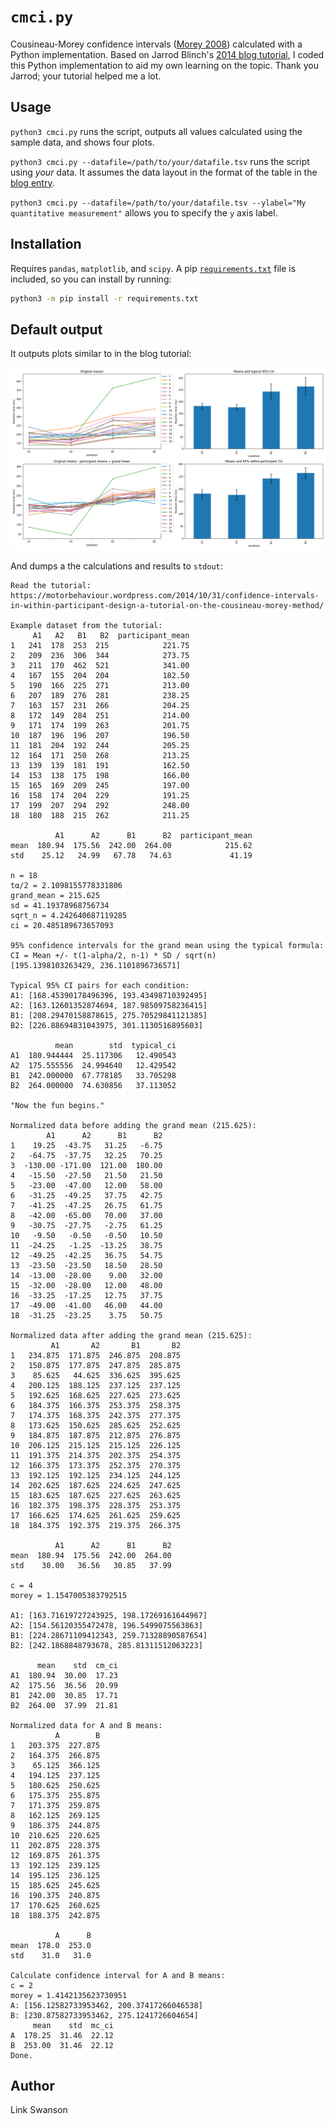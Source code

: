 # `cmci.py`

Cousineau-Morey confidence intervals ([Morey 2008](https://web.archive.org/web/20180720084728id_/http://www.tqmp.org/Content/vol04-2/p061/p061.pdf)) calculated with a Python implementation. Based on Jarrod Blinch's [2014 blog tutorial](https://motorbehaviour.wordpress.com/2014/10/31/confidence-intervals-in-within-participant-design-a-tutorial-on-the-cousineau-morey-method/),
I coded this Python implementation to aid my own learning on the topic. Thank you Jarrod; your tutorial helped me a lot.

## Usage

`python3 cmci.py` runs the script, outputs all values calculated using the sample data, and shows four plots.

`python3 cmci.py --datafile=/path/to/your/datafile.tsv` runs the script using _your_ data. It assumes the data layout in the format of the table in the [blog entry](https://motorbehaviour.wordpress.com/2014/10/31/confidence-intervals-in-within-participant-design-a-tutorial-on-the-cousineau-morey-method/).

`python3 cmci.py --datafile=/path/to/your/datafile.tsv --ylabel="My quantitative measurement"` allows you to specify the `y` axis label.

## Installation

Requires `pandas`, `matplotlib`, and `scipy`. A pip [`requirements.txt`](requirements.txt) file is included, so you can install by running:

```bash
python3 -m pip install -r requirements.txt
```

## Default output

It outputs plots similar to in the blog tutorial:

![Default plot output](figures/plots.png)

And dumps a the calculations and results to `stdout`:

```
Read the tutorial: 
https://motorbehaviour.wordpress.com/2014/10/31/confidence-intervals-in-within-participant-design-a-tutorial-on-the-cousineau-morey-method/

Example dataset from the tutorial:
     A1   A2   B1   B2  participant_mean
1   241  178  253  215            221.75
2   209  236  306  344            273.75
3   211  170  462  521            341.00
4   167  155  204  204            182.50
5   190  166  225  271            213.00
6   207  189  276  281            238.25
7   163  157  231  266            204.25
8   172  149  284  251            214.00
9   171  174  199  263            201.75
10  187  196  196  207            196.50
11  181  204  192  244            205.25
12  164  171  250  268            213.25
13  139  139  181  191            162.50
14  153  138  175  198            166.00
15  165  169  209  245            197.00
16  158  174  204  229            191.25
17  199  207  294  292            248.00
18  180  188  215  262            211.25

          A1      A2      B1      B2  participant_mean
mean  180.94  175.56  242.00  264.00            215.62
std    25.12   24.99   67.78   74.63             41.19

n = 18
tα/2 = 2.1098155778331806
grand_mean = 215.625
sd = 41.19378968756734
sqrt_n = 4.242640687119285
ci = 20.485189673657093

95% confidence intervals for the grand mean using the typical formula: 
CI = Mean +/- t(1-alpha/2, n-1) * SD / sqrt(n)
[195.1398103263429, 236.1101896736571]

Typical 95% CI pairs for each condition:
A1: [168.45390178496396, 193.43498710392495]
A2: [163.12601352874694, 187.98509758236415]
B1: [208.29470158878615, 275.70529841121385]
B2: [226.88694831043975, 301.1130516895603]

          mean        std  typical_ci
A1  180.944444  25.117306   12.490543
A2  175.555556  24.994640   12.429542
B1  242.000000  67.778185   33.705298
B2  264.000000  74.630856   37.113052

"Now the fun begins."

Normalized data before adding the grand mean (215.625):
        A1      A2      B1      B2
1    19.25  -43.75   31.25   -6.75
2   -64.75  -37.75   32.25   70.25
3  -130.00 -171.00  121.00  180.00
4   -15.50  -27.50   21.50   21.50
5   -23.00  -47.00   12.00   58.00
6   -31.25  -49.25   37.75   42.75
7   -41.25  -47.25   26.75   61.75
8   -42.00  -65.00   70.00   37.00
9   -30.75  -27.75   -2.75   61.25
10   -9.50   -0.50   -0.50   10.50
11  -24.25   -1.25  -13.25   38.75
12  -49.25  -42.25   36.75   54.75
13  -23.50  -23.50   18.50   28.50
14  -13.00  -28.00    9.00   32.00
15  -32.00  -28.00   12.00   48.00
16  -33.25  -17.25   12.75   37.75
17  -49.00  -41.00   46.00   44.00
18  -31.25  -23.25    3.75   50.75

Normalized data after adding the grand mean (215.625):
         A1       A2       B1       B2
1   234.875  171.875  246.875  208.875
2   150.875  177.875  247.875  285.875
3    85.625   44.625  336.625  395.625
4   200.125  188.125  237.125  237.125
5   192.625  168.625  227.625  273.625
6   184.375  166.375  253.375  258.375
7   174.375  168.375  242.375  277.375
8   173.625  150.625  285.625  252.625
9   184.875  187.875  212.875  276.875
10  206.125  215.125  215.125  226.125
11  191.375  214.375  202.375  254.375
12  166.375  173.375  252.375  270.375
13  192.125  192.125  234.125  244.125
14  202.625  187.625  224.625  247.625
15  183.625  187.625  227.625  263.625
16  182.375  198.375  228.375  253.375
17  166.625  174.625  261.625  259.625
18  184.375  192.375  219.375  266.375

          A1      A2      B1      B2
mean  180.94  175.56  242.00  264.00
std    30.00   36.56   30.85   37.99

c = 4
morey = 1.1547005383792515

A1: [163.71619727243925, 198.17269161644967]
A2: [154.56120355472478, 196.5499075563863]
B1: [224.28671109412343, 259.71328890587654]
B2: [242.1868848793678, 285.81311512063223]

      mean    std  cm_ci
A1  180.94  30.00  17.23
A2  175.56  36.56  20.99
B1  242.00  30.85  17.71
B2  264.00  37.99  21.81

Normalized data for A and B means:
          A        B
1   203.375  227.875
2   164.375  266.875
3    65.125  366.125
4   194.125  237.125
5   180.625  250.625
6   175.375  255.875
7   171.375  259.875
8   162.125  269.125
9   186.375  244.875
10  210.625  220.625
11  202.875  228.375
12  169.875  261.375
13  192.125  239.125
14  195.125  236.125
15  185.625  245.625
16  190.375  240.875
17  170.625  260.625
18  188.375  242.875

          A      B
mean  178.0  253.0
std    31.0   31.0

Calculate confidence interval for A and B means:
c = 2
morey = 1.4142135623730951
A: [156.12582733953462, 200.37417266046538]
B: [230.87582733953462, 275.1241726604654]
     mean    std  mc_ci
A  178.25  31.46  22.12
B  253.00  31.46  22.12
Done.

```

## Author

Link Swanson